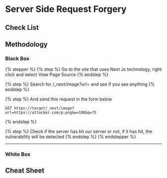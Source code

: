# Server Side Request Forgery

## Check List

## Methodology

### Black Box

{% stepper %}
{% step %}
Go to the site that uses Next Js technology, right click and select View Page Source
{% endstep %}

{% step %}
Search for /\_next/image?url= and see if you see anything
{% endstep %}

{% step %}
And send this request in the form below

```url
GET https://target/_next/image?url=https://attacker.com/p.png&w=100&q=75
```
{% endstep %}

{% step %}
Check if the server has hit our server or not, if it has hit, the vulnerability will be detected
{% endstep %}
{% endstepper %}

***

### White Box

## Cheat Sheet
